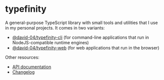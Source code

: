# typefinity

A general-purpose TypeScript library with small tools and utilities that I use in my personal projects. It comes in two variants:

- [@david-04/typefinity-cli](https://www.npmjs.com/package/@david-04/typefinity-cli)
  (for command-line applications that run in NodeJS-compatible runtime engines)
- [@david-04/typefinity-web](https://www.npmjs.com/package/@david-04/typefinity-web)
  (for web applications that run in the browser)

Other resources:

- [API documentation](https://david-04.github.io/typefinity/index.html)
- [Changelog](https://github.com/david-04/typefinity/blob/main/CHANGELOG.md)
